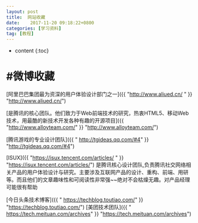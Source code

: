 ```yaml
---
layout: post
title:  网站收藏
date:    2017-11-20 09:18:22+0800
categories: [学习资料] 
tag: [教程] 
---
```


* content
{:toc}


#微博收藏
===============

[阿里巴巴集团最为资深的用户体验设计部门之一]({{ "http://www.aliued.cn/ "  }} "http://www.aliued.cn/")

[是腾讯的核心团队。他们致力于Web前端技术的研究，热衷HTML5、移动Web技术，用最酷的新技术开发各种有趣的开源项目]({{ "http://www.alloyteam.com/"  }} "http://www.alloyteam.com/")

[腾讯游戏的专业设计团队]({{ " http://tgideas.qq.com/#4"  }} "http://tgideas.qq.com/#4")

[ISUX]({{ "https://isux.tencent.com/articles/ "  }} "https://isux.tencent.com/articles/")
是腾讯核心设计团队,负责腾讯社交网络相关产品的用户体验设计与研究。主要涉及互联网产品的设计、重构、前端、用研等。而且他们的文章趣味性和可阅读性非常强~~绝对不会枯燥无趣。对产品经理可能很有帮助

[今日头条技术博客]({{ " https://techblog.toutiao.com/"  }} "https://techblog.toutiao.com/")
[美团技术团队]({{ " https://tech.meituan.com/archives"  }} "https://tech.meituan.com/archives")